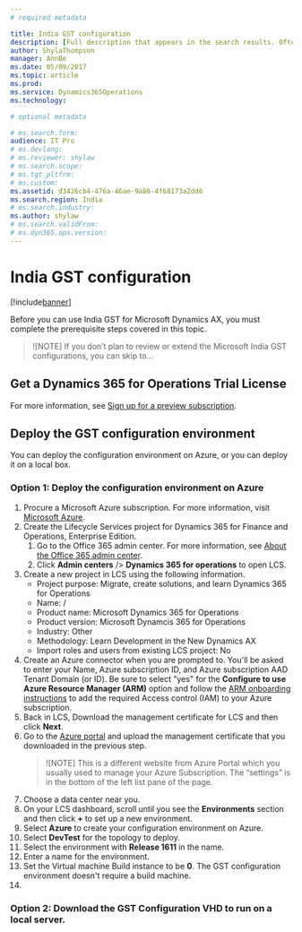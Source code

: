 ```yaml
---
# required metadata

title: India GST configuration
description: [Full description that appears in the search results. Often the first paragraph of your topic.]
author: ShylaThompson
manager: AnnBe
ms.date: 05/09/2017
ms.topic: article
ms.prod: 
ms.service: Dynamics365Operations
ms.technology: 

# optional metadata

# ms.search.form:  
audience: IT Pro
# ms.devlang: 
# ms.reviewer: shylaw
# ms.search.scope: 
# ms.tgt_pltfrm: 
# ms.custom: 
ms.assetid: d3426cb4-476a-46ae-9a86-4f68173a2dd6
ms.search.region: India
# ms.search.industry: 
ms.author: shylaw
# ms.search.validFrom: 
# ms.dyn365.ops.version: 
---
```


# India GST configuration

[!include[banner](../includes/banner.md)]

Before you can use India GST for Microsoft Dynamics AX, you must complete the prerequisite steps covered in this topic.

> ![NOTE]
> If you don’t plan to review or extend the Microsoft India GST configurations, you can skip to...

## Get a Dynamics 365 for Operations Trial License

For more information, see [Sign up for a preview subscription](../dynamics365/operations/dev-itpro/dev-tools/sign-up-preview-subscription).

## Deploy the GST configuration environment 
You can deploy the configuration environment on Azure, or you can deploy it on a local box.

### Option 1: Deploy the configuration environment on Azure

1. Procure a Microsoft Azure subscription. For more information, visit [Microsoft Azure](https://azure.microsoft.com/).
2. Create the Lifecycle Services project for Dynamics 365 for Finance and Operations, Enterprise Edition. 
    1. Go to the Office 365 admin center. For more information, see [About the Office 365 admin center](https://support.office.com/en-us/article/About-the-Office-365-admin-center-758befc4-0888-4009-9f14-0d147402fd23). 
    2. Click **Admin centers** /> **Dynamics 365 for operations** to open LCS.
3. Create a new project in LCS using the following information.
    - Project purpose: Migrate, create solutions, and learn Dynamics 365 for Operations
    - Name: /<any name/>
    - Product name: Microsoft Dynamics 365 for Operations
    - Product version: Microsoft Dynamcis 365 for Operations
    - Industry: Other
    - Methodology: Learn Development in the New Dynamics AX
    - Import roles and users from existing LCS project: No
 4. Create an Azure connector when you are prompted to. You'll be asked to enter your Name, Azure subscription ID, and Azure subscription AAD Tenant Domain (or ID). Be sure to select "yes" for the **Configure to use Azure Resource Manager (ARM)** option and follow the [ARM onboarding instructions](../dynamics365/operations/dev-itpro/deployment/arm-onboarding) to add the required Access control (IAM) to your Azure subscription.
 5. Back in LCS, Download the management certificate for LCS and then click **Next**.
 6. Go to the [Azure portal](https://manage.windowsazure.com) and upload the management certificate that you downloaded in the previous step. 
    > ![NOTE]
    > This is a different website from Azure Portal which you usually used to manage your Azure Subscription. The “settings” is in the bottom of the left list pane of the page.
 7. Choose a data center near you.
 8. On your LCS dashboard, scroll until you see the **Environments** section and then click **+** to set up a new environment.
 9. Select **Azure** to create your configuration environment on Azure.
 10. Select **DevTest** for the topology to deploy.
 11. Select the environment with **Release 1611** in the name.
 12. Enter a name for the environment.
 13. Set the Virtual machine Build instance to be **0**. The GST configuration environment doesn't require a build machine.
 14. 
 
  

  
### Option 2: Download the GST Configuration VHD to run on a local server.
